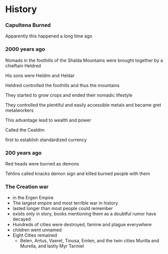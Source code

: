 # History

### Capultena Burned

Apparently this happened a long time ago

### 2000 years ago

Nomads in the foothills of the Shalda Mountains were brought together by a chieftain Heldred

His sons were Heldim and Heldar

Heldred controlled the foothills and thus the mountains

They started to grow crops and ended their nomadic lifestyle

They controlled the plentiful and easily accessible metals and became gret metalworkers

This advantage lead to wealth and power

Called the Cealdim

first to establish standardized currency

### 200 years ago

Red heads were burned as demons

Tehlins called knacks demon sign and killed burned people with them

### The Creation war

* in the Ergen Empire
* The largest empire and most terrible war in history
* lasted longer than most people could remember
* exists only in story, books mentioning them as a doubtful rumor have decayed
* Hundreds of cities were destroyed, famine and plague everywhere
* children went unnamed
* Eight Cities remained
  * Belen, Antus, Vaeret, Tinusa, Emlen, and the twin cities Murilla and Murella, and lastly Myr Tariniel



